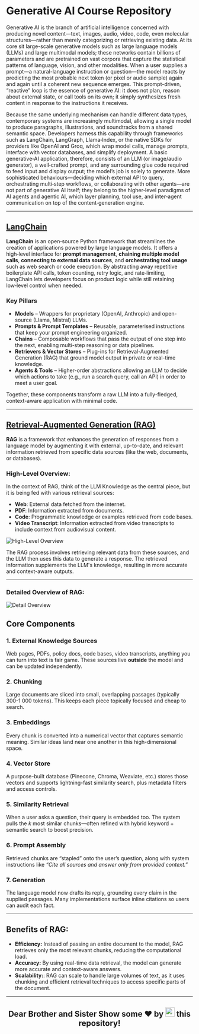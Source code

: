# Generative AI Course Repository

Generative AI is the branch of artificial intelligence concerned with producing novel content—text, images, audio, video, code, even molecular structures—rather than merely categorizing or retrieving existing data. At its core sit large-scale generative models such as large language models (LLMs) and large multimodal models; these networks contain billions of parameters and are pretrained on vast corpora that capture the statistical patterns of language, vision, and other modalities. When a user supplies a prompt—a natural-language instruction or question—the model reacts by predicting the most probable next token (or pixel or audio sample) again and again until a coherent new sequence emerges. This prompt-driven, “reactive” loop is the essence of generative AI: it does not plan, reason about external state, or call tools on its own; it simply synthesizes fresh content in response to the instructions it receives.

Because the same underlying mechanism can handle different data types, contemporary systems are increasingly multimodal, allowing a single model to produce paragraphs, illustrations, and soundtracks from a shared semantic space. Developers harness this capability through frameworks such as LangChain, LangGraph, Llama‑Index, or the native SDKs for providers like OpenAI and Groq, which wrap model calls, manage prompts, interface with vector databases, and simplify deployment. A basic generative‑AI application, therefore, consists of an LLM (or image/audio generator), a well‑crafted prompt, and any surrounding glue code required to feed input and display output; the model’s job is solely to generate. More sophisticated behaviours—deciding which external API to query, orchestrating multi‑step workflows, or collaborating with other agents—are not part of generative AI itself; they belong to the higher‑level paradigms of AI agents and agentic AI, which layer planning, tool use, and inter‑agent communication on top of the content‑generation engine.

---

## [LangChain](https://github.com/MuhammadAhsaanAbbasi/generative-ai/tree/main/01_langchain)

**LangChain** is an open‑source Python framework that streamlines the creation of applications powered by large language models. It offers a high‑level interface for **prompt management**, **chaining multiple model calls**, **connecting to external data sources**, and **orchestrating tool usage** such as web search or code execution. By abstracting away repetitive boilerplate API calls, token counting, retry logic, and rate‑limiting, LangChain lets developers focus on product logic while still retaining low‑level control when needed.

### Key Pillars

- **Models** – Wrappers for proprietary (OpenAI, Anthropic) and open-source (Llama, Mistral) LLMs.  
- **Prompts & Prompt Templates** – Reusable, parameterised instructions that keep your prompt engineering organized.  
- **Chains** – Composable workflows that pass the output of one step into the next, enabling multi-step reasoning or data pipelines.  
- **Retrievers & Vector Stores** – Plug-ins for Retrieval-Augmented Generation (RAG) that ground model output in private or real-time knowledge.  
- **Agents & Tools** – Higher-order abstractions allowing an LLM to decide which actions to take (e.g., run a search query, call an API) in order to meet a user goal.  

Together, these components transform a raw LLM into a fully-fledged, context-aware application with minimal code.

---

## [Retrieval-Augmented Generation (RAG)](https://github.com/MuhammadAhsaanAbbasi/generative-ai/tree/main/02_RAG)

**RAG** is a framework that enhances the generation of responses from a language model by augmenting it with external, up-to-date, and relevant information retrieved from specific data sources (like the web, documents, or databases).


### High-Level Overview:

In the context of RAG, think of the LLM Knowledge as the central piece, but it is being fed with various retrieval sources:

- **Web**: External data fetched from the internet.
- **PDF**: Information extracted from documents.
- **Code**: Programmatic knowledge or examples retrieved from code bases.
- **Video Transcript**: Information extracted from video transcripts to include context from audiovisual content.

![High-Level Overview](https://myapplication-logos.s3.ap-south-1.amazonaws.com/HighLevel+Overveiw+RAG.jpg)

The RAG process involves retrieving relevant data from these sources, and the LLM then uses this data to generate a response. The retrieved information supplements the LLM's knowledge, resulting in more accurate and context-aware outputs.

---

### Detailed Overview of RAG:

![Detail Overview](https://myapplication-logos.s3.ap-south-1.amazonaws.com/Detailed+Overview+RAG.jpg)

## Core Components

### 1. External Knowledge Sources

Web pages, PDFs, policy docs, code bases, video transcripts, anything you can turn into text is fair game.  These sources live **outside** the model and can be updated independently.

### 2. Chunking

Large documents are sliced into small, overlapping passages (typically 300-1 000 tokens).  This keeps each piece topically focused and cheap to search.

### 3. Embeddings

Every chunk is converted into a numerical vector that captures semantic meaning.  Similar ideas land near one another in this high-dimensional space.

### 4. Vector Store

A purpose-built database (Pinecone, Chroma, Weaviate, etc.) stores those vectors and supports lightning-fast similarity search, plus metadata filters and access controls.

### 5. Similarity Retrieval

When a user asks a question, their query is embedded too.  The system pulls the *k* most similar chunks—often refined with hybrid keyword + semantic search to boost precision.

### 6. Prompt Assembly

Retrieved chunks are “stapled” onto the user’s question, along with system instructions like *“Cite all sources and answer only from provided context.”*

### 7. Generation

The language model now drafts its reply, grounding every claim in the supplied passages.  Many implementations surface inline citations so users can audit each fact.

----

## Benefits of RAG:

- **Efficiency:** Instead of passing an entire document to the model, RAG retrieves only the most relevant chunks, reducing the computational load.
- **Accuracy:** By using real-time data retrieval, the model can generate more accurate and context-aware answers.
- **Scalability:**: RAG can scale to handle large volumes of text, as it uses chunking and efficient retrieval techniques to access specific parts of the document.

----

<!-- ## Agents & Tools

**Agents** & **Tools** are two key concepts in LangChain that allow language models to perform actions, interact with external systems, and generate results dynamically.

![Agents & Tools](https://myapplication-logos.s3.ap-south-1.amazonaws.com/Agents+tool.jpg)

### Agents
In LangChain, an Agent is essentially a language model (LLM) that has been provided with a specific prompt to define its behavior. The behavior of an agent is comparable to a state machine, where different actions are performed depending on the agent's state. Each state has its own action, and the agent moves from one state to the next, looping through tasks as defined by the prompt.

#### Agent Process:
- **Action:** The agent takes an action (like answering a question, performing a task, etc.).
- **Observation:** After taking an action, the agent observes the result or feedback from the action.
- **Thought:** Based on its observations, the agent thinks or processes the information.
- **Result:** Finally, the agent produces a result or output based on its thought process.

This cycle repeats, allowing the agent to handle tasks dynamically. Each time, the agent's actions are guided by the prompts you design, which tell it how to behave in different states.

### Tools
Tools in LangChain are interfaces that an agent, chain, or LLM can use to interact with the external world. These tools enable agents to perform actions beyond simple text generation, such as searching the web, executing code, or querying a database.

#### Common Tools:
- **Search Internet:** The agent uses this tool to retrieve information from the web, accessing real-time data to supplement its responses.
- **Execute Code:** With this tool, the agent can run scripts or code to perform computations or other programmatic tasks.
- **Query Database:** This tool allows the agent to access and retrieve information from databases, providing more structured data or facts in its outputs.
By using these tools, the agent can perform more complex tasks and retrieve relevant data from external sources, enhancing its functionality and making it more versatile.

### Conclusion
In summary, *agents* in LangChain are state-driven language models that move through a sequence of actions, observations, and thoughts to produce a result. *Tools* enhance the agent's capabilities by providing interfaces to interact with the external world, enabling it to search for information, run code, or query databases. Together, agents and tools allow you to create highly dynamic, flexible, and intelligent systems capable of complex tasks. -->

<h2 align="center">
Dear Brother and Sister Show some ❤ by <img src="https://imgur.com/o7ncZFp.jpg" height=25px width=25px> this repository!
</h2>